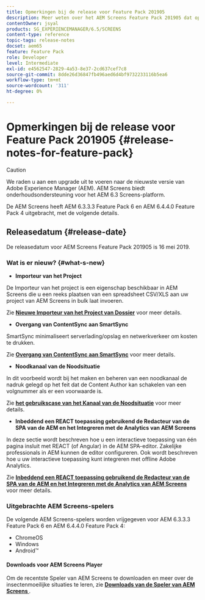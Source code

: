 ```yaml
---
title: Opmerkingen bij de release voor Feature Pack 201905
description: Meer weten over het AEM Screens Feature Pack 201905 dat op 16 mei 2019 is uitgebracht.
contentOwner: jsyal
products: SG_EXPERIENCEMANAGER/6.5/SCREENS
content-type: reference
topic-tags: release-notes
docset: aem65
feature: Feature Pack
role: Developer
level: Intermediate
exl-id: e4562547-2829-4a53-8e37-2cd637cef7c8
source-git-commit: 8dde26d36847fb496aed6d4bf9732233116b5ea6
workflow-type: tm+mt
source-wordcount: '311'
ht-degree: 0%

---
```


# Opmerkingen bij de release voor Feature Pack 201905 {#release-notes-for-feature-pack}

>[!CAUTION]
>
>We raden u aan een upgrade uit te voeren naar de nieuwste versie van Adobe Experience Manager (AEM). AEM Screens biedt onderhoudsondersteuning voor het AEM 6.3 Screens-platform.

De AEM Screens heeft AEM 6.3.3.3 Feature Pack 6 en AEM 6.4.4.0 Feature Pack 4 uitgebracht, met de volgende details.

## Releasedatum {#release-date}

De releasedatum voor AEM Screens Feature Pack 201905 is 16 mei 2019.

### Wat is er nieuw? {#what-s-new}

* **Importeur van het Project**

De Importeur van het project is een eigenschap beschikbaar in AEM Screens die u een reeks plaatsen van een spreadsheet CSV/XLS aan uw project van AEM Screens in bulk laat invoeren.

Zie **[Nieuwe Importeur van het Project van Dossier](project-importer.md)** voor meer details.

* **Overgang van ContentSync aan SmartSync**

SmartSync minimaliseert serverlading/opslag en netwerkverkeer om kosten te drukken.

Zie **[Overgang van ContentSync aan SmartSync](smartsync.md)** voor meer details.

* **Noodkanaal van de Noodsituatie**

In dit voorbeeld wordt bij het maken en beheren van een noodkanaal de nadruk gelegd op het feit dat de Content Author kan schakelen van een volgnummer als er een voorwaarde is.

Zie **[het gebruikscase van het Kanaal van de Noodsituatie](emergency-channel.md)** voor meer details.

* **Inbeddend een REACT toepassing gebruikend de Redacteur van de SPA van de AEM en het Integreren met de Analytics van AEM Screens**

In deze sectie wordt beschreven hoe u een interactieve toepassing van één pagina insluit met REACT (of Angular) in de AEM SPA-editor. Zakelijke professionals in AEM kunnen de editor configureren. Ook wordt beschreven hoe u uw interactieve toepassing kunt integreren met offline Adobe Analytics.

Zie **[Inbeddend een REACT toepassing gebruikend de Redacteur van de SPA van de AEM en het Integreren met de Analytics van AEM Screens](embedding-react-app.md)** voor meer details.

### Uitgebrachte AEM Screens-spelers

De volgende AEM Screens-spelers worden vrijgegeven voor AEM 6.3.3.3 Feature Pack 6 en AEM 6.4.4.0 Feature Pack 4:

* ChromeOS
* Windows
* Android™

#### Downloads voor AEM Screens Player

Om de recentste Speler van AEM Screens te downloaden en meer over de insectenmoeilijke situaties te leren, zie **[Downloads van de Speler van AEM Screens &#x200B;](https://download.macromedia.com/screens/)**.
